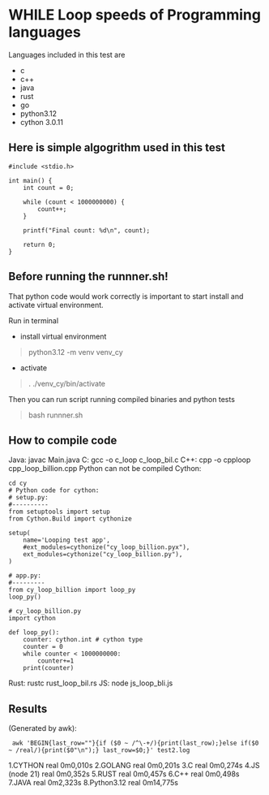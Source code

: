 # WHILE Loop speeds of Programming languages

Languages included in this test are
- c
- c++
- java
- rust
- go
- python3.12
- cython 3.0.11

## Here is simple algogrithm used in this test

```
#include <stdio.h>

int main() {
    int count = 0;

    while (count < 1000000000) {
        count++;
    }

    printf("Final count: %d\n", count);

    return 0;
}
```
## Before running the runnner.sh!

That python code would work correctly is important to start install and activate
virtual environment.

Run in terminal

- install virtual environment
> python3.12 -m venv venv_cy

- activate
> . ./venv_cy/bin/activate

Then you can run script running compiled binaries and python tests
> bash runnner.sh

## How to compile code

Java: javac Main.java
C: gcc -o c_loop c_loop_bil.c
C++: cpp -o cpploop cpp_loop_billion.cpp
Python can not be compiled
Cython:
```
cd cy
# Python code for cython:
# setup.py:
#----------
from setuptools import setup
from Cython.Build import cythonize

setup(
    name='Looping test app',
    #ext_modules=cythonize("cy_loop_billion.pyx"),
    ext_modules=cythonize("cy_loop_billion.py"),
)

# app.py:
#---------
from cy_loop_billion import loop_py
loop_py()

# cy_loop_billion.py
import cython

def loop_py():
	counter: cython.int # cython type
	counter = 0
	while counter < 1000000000:
		counter+=1
	print(counter)

```

Rust: rustc rust_loop_bil.rs
JS: node js_loop_bli.js

## Results

(Generated by awk):
```
 awk 'BEGIN{last_row=""}{if ($0 ~ /^\-+/){print(last_row);}else if($0 ~ /real/){print($0"\n");} last_row=$0;}' test2.log
```

1.CYTHON
    real	0m0,010s
2.GOLANG
    real	0m0,201s
3.C
    real	0m0,274s
4.JS (node 21)
    real	0m0,352s
5.RUST
    real	0m0,457s
6.C++
    real	0m0,498s
7.JAVA
    real	0m2,323s
8.Python3.12
    real	0m14,775s





